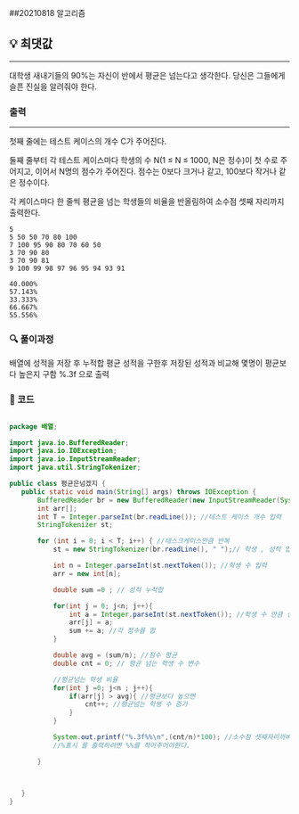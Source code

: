 ##20210818 알고리즘

## 💡 최댓값 
---
대학생 새내기들의 90%는 자신이 반에서 평균은 넘는다고 생각한다. 당신은 그들에게 슬픈 진실을 알려줘야 한다.

### 출력
---
첫째 줄에는 테스트 케이스의 개수 C가 주어진다.

둘째 줄부터 각 테스트 케이스마다 학생의 수 N(1 ≤ N ≤ 1000, N은 정수)이 첫 수로 주어지고, 이어서 N명의 점수가 주어진다. 점수는 0보다 크거나 같고, 100보다 작거나 같은 정수이다.


각 케이스마다 한 줄씩 평균을 넘는 학생들의 비율을 반올림하여 소수점 셋째 자리까지 출력한다.
```
5
5 50 50 70 80 100
7 100 95 90 80 70 60 50
3 70 90 80
3 70 90 81
9 100 99 98 97 96 95 94 93 91
```
```
40.000%
57.143%
33.333%
66.667%
55.556%
```
### 🔍 풀이과정
배열에 성적을 저장 후 누적합
평균 성적을 구한후 저장된 성적과 비교해 몇명이 평균보다 높은지 구함
%.3f 으로 출력 
 ###  👻 코드 

 ```java

package 배열;

import java.io.BufferedReader;
import java.io.IOException;
import java.io.InputStreamReader;
import java.util.StringTokenizer;

public class 평균은넘겠지 {
    public static void main(String[] args) throws IOException {
        BufferedReader br = new BufferedReader(new InputStreamReader(System.in));
        int arr[];
        int T = Integer.parseInt(br.readLine()); //테스트 케이스 개수 입력
        StringTokenizer st;

        for (int i = 0; i < T; i++) { //테스크케이스만큼 반복
            st = new StringTokenizer(br.readLine(), " ");// 학생 , 성적 입력

            int n = Integer.parseInt(st.nextToken()); //학생 수 입력
            arr = new int[n];

            double sum =0 ; // 성적 누적합

            for(int j = 0; j<n; j++){
                int a = Integer.parseInt(st.nextToken()); //학생 수 만큼 성적 입력
                arr[j] = a;
                sum += a; //각 점수를 합
            }

            double avg = (sum/n); //점수 평균
            double cnt = 0; // 평균 넘는 학생 수 변수

            //평균넘는 학생 비율
            for(int j =0; j<n ; j++){
                if(arr[j] > avg){ //평균보다 높으면
                    cnt++; //평균넘는 학생 수 증가
                }
            }

            System.out.printf("%.3f%%\n",(cnt/n)*100); //소수점 셋째자리까비 출력하기위해서는 %.3f로 작성
            //%표시 를 출력하려면 %%를 적어주어야한다.

        }



    }
}


```

 
